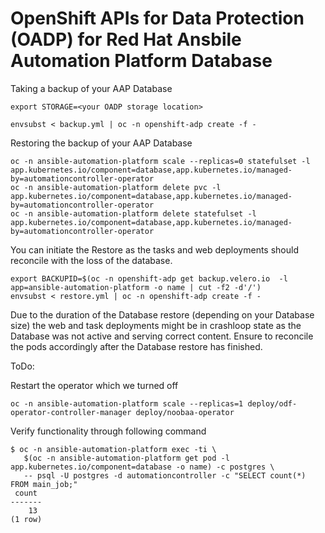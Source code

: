 # OpenShift APIs for Data Protection (OADP) for Red Hat Ansbile Automation Platform Database

Taking a backup of your AAP Database
```
export STORAGE=<your OADP storage location>

envsubst < backup.yml | oc -n openshift-adp create -f -
``` 

Restoring the backup of your AAP Database

```
oc -n ansible-automation-platform scale --replicas=0 statefulset -l app.kubernetes.io/component=database,app.kubernetes.io/managed-by=automationcontroller-operator
oc -n ansible-automation-platform delete pvc -l app.kubernetes.io/component=database,app.kubernetes.io/managed-by=automationcontroller-operator
oc -n ansible-automation-platform delete statefulset -l app.kubernetes.io/component=database,app.kubernetes.io/managed-by=automationcontroller-operator
``` 

You can initiate the Restore as the tasks and web deployments should reconcile with the loss of the database.

```
export BACKUPID=$(oc -n openshift-adp get backup.velero.io  -l app=ansible-automation-platform -o name | cut -f2 -d'/')
envsubst < restore.yml | oc -n openshift-adp create -f -
```

Due to the duration of the Database restore (depending on your Database size) the web and task deployments might be in crashloop state as the 
Database was not active and serving correct content. 
Ensure to reconcile the pods accordingly after the Database restore has finished.

ToDo:

Restart the operator which we turned off 
```
oc -n ansible-automation-platform scale --replicas=1 deploy/odf-operator-controller-manager deploy/noobaa-operator
``` 

Verify functionality through following command

```
$ oc -n ansible-automation-platform exec -ti \
   $(oc -n ansible-automation-platform get pod -l app.kubernetes.io/component=database -o name) -c postgres \
   -- psql -U postgres -d automationcontroller -c "SELECT count(*) FROM main_job;"
 count
-------
    13
(1 row)
```

